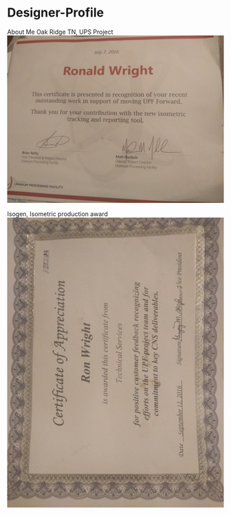 # Designer-Profile
About Me
Oak Ridge TN, UPS Project
![Bechtel Award](/1604064505389.jpg)

Isogen, Isometric production award
![AECOM Award](1604064511911.jpg)

